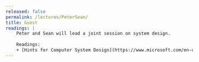 ```yaml
---
released: false
permalink: /lectures/PeterSean/
title: Guest
readings: |
    Peter and Sean will lead a joint session on system design.
    
    Readings:
    + [Hints for Computer System Design](https://www.microsoft.com/en-us/research/wp-content/uploads/2016/02/acrobat-17.pdf), this seminal paper is packed with wisdom that speaks to Butler Lampson's role in founding the field of distributed personal computing.
---
```




